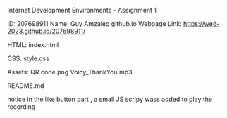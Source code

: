 Internet Development Environments - Assignment 1


ID: 207698911
Name: Guy Amzaleg
github.io Webpage Link: https://wed-2023.github.io/207698911/

HTML:
index.html

CSS:
style.css

Assets:
QR code.png
Voicy_ThankYou.mp3

README.md

notice in the like button part , a small JS scripy wass added to play the recording
